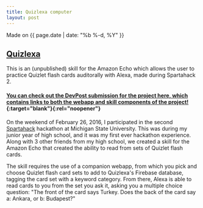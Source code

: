 ```yaml
---
title: Quizlexa computer
layout: post
---
```

Made on {{ page.date | date: "%b %-d, %Y" }}
## [Quizlexa]({{page.url}})

This is an (unpublished) skill for the Amazon Echo which allows the user to practice Quizlet flash cards auditorally with Alexa, made during Spartahack 2.

<!--more-->

#### [You can check out the DevPost submission for the project here, which contains links to both the webapp and skill components of the project!](https://devpost.com/software/quizlexa){:target="blank"}{:rel="noopener"}

On the weekend of February 26, 2016, I participated in the second [Spartahack](https://spartahack.com/) hackathon at Michigan State University. This was during my junior year of high school, and it was my first ever hackathon experience. Along with 3 other friends from my high school, we created a skill for the Amazon Echo that created the ability to read from sets of Quizlet flash cards.

The skill requires the use of a companion webapp, from which you pick and choose Quizlet flash card sets to add to Quizlexa's Firebase database, tagging the card set with a keyword category. From there, Alexa is able to read cards to you from the set you ask it, asking you a multiple choice question: "The front of the card says Turkey. Does the back of the card say a: Ankara, or b: Budapest?"
